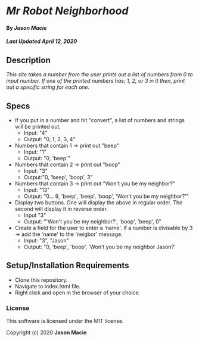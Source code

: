# _Mr Robot Neighborhood_

#### By _**Jason Macie**_
##### _Last Updated April 12, 2020_

## Description

_This site takes a number from the user prints out a list of numbers from 0 to input number. If one of the printed numbers has;
1, 2, or 3 in it then, print out a specific string for each one._

## Specs

* If you put in a number and hit "convert", a list of numbers and strings will be printed out.
  * Input: "4"
  * Output: "0, 1, 2, 3, 4"
* Numbers that contain 1 -> print out "beep"
  * Input: "1"
  * Output: "0, 'beep'"
* Numbers that contain 2 -> print out "boop"
  * Input: "3"
  * Output:"0, 'beep', 'boop', 3"  
* Numbers that contain 3 -> print out "Won't you be my neighbor?"
  * Input: "13"
  * Output: "0... 9, 'beep', 'beep', 'boop', 'Won't you be my neighbor?'"
* Display two buttons. One will display the above in regular order. The second will display it in reverse order.
  * Input "3"
  * Output: "'Won't you be my neighbor?', 'boop', 'beep', 0"
* Create a field for the user to enter a 'name'. If a number is divisable by 3 -> add the 'name' to the 'neigbor' message.
  * Input: "3", "Jason"
  * Output: "0, 'beep', 'boop', 'Won't you be my neighbor Jason?'

## Setup/Installation Requirements

* Clone this repository.
* Navigate to index.html file.
* Right click and open in the browser of your choice.

### License

This software is licensed under the MIT license.

Copyright (c) 2020 **Jason Macie**